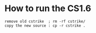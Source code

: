 # How to run the CS1.6 
```
remove old cstrike  ; rm -rf cstrike/ 
copy the new source : cp -r cstrike . 
````
